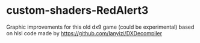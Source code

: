 # custom-shaders-RedAlert3
Graphic improvements for this old dx9 game (could be experimental) based on hlsl code made by https://github.com/lanyizi/DXDecompiler
